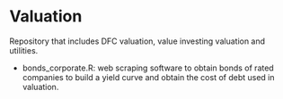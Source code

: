 # Valuation

Repository that includes DFC valuation, value investing valuation and utilities.

- bonds_corporate.R: web scraping software to obtain bonds of rated companies to build a yield curve and obtain the cost of debt used in valuation.